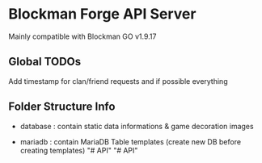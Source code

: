 # Blockman Forge API Server
Mainly compatible with Blockman GO v1.9.17

## Global TODOs
Add timestamp for clan/friend requests and if possible everything

## Folder Structure Info

- database : contain static data informations & game decoration images

- mariadb : contain MariaDB Table templates (create new DB before creating templates)
"# API" 
"# API" 
